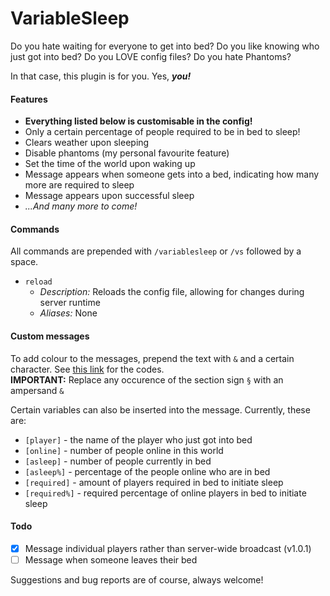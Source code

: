 # VariableSleep
Do you hate waiting for everyone to get into bed?
Do you like knowing who just got into bed?
Do you LOVE config files?
Do you hate Phantoms?

In that case, this plugin is for you. Yes, _**you!**_

#### Features
- **Everything listed below is customisable in the config!**
- Only a certain percentage of people required to be in bed to sleep!
- Clears weather upon sleeping
- Disable phantoms (my personal favourite feature)
- Set the time of the world upon waking up
- Message appears when someone gets into a bed, indicating how many more are required to sleep
- Message appears upon successful sleep
- _...And many more to come!_

#### Commands
All commands are prepended with `/variablesleep` or `/vs` followed by a space.
- `reload`
    - _Description:_ Reloads the config file, allowing for changes during server runtime
    - _Aliases:_ None

#### Custom messages
To add colour to the messages, prepend the text with `&` and a certain character.
See [this link](https://minecraft.gamepedia.com/Formatting_codes) for the codes.<br>
**IMPORTANT:** Replace any occurence of the section sign `§` with an ampersand `&`

Certain variables can also be inserted into the message. Currently, these are:
- `[player]` - the name of the player who just got into bed
- `[online]` - number of people online in this world
- `[asleep]` - number of people currently in bed
- `[asleep%]` - percentage of the people online who are in bed
- `[required]` - amount of players required in bed to initiate sleep
- `[required%]` - required percentage of online players in bed to initiate sleep

#### Todo
- [x] Message individual players rather than server-wide broadcast (v1.0.1)
- [ ] Message when someone leaves their bed

Suggestions and bug reports are of course, always welcome!